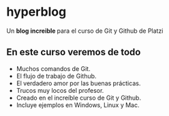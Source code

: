 # hyperblog
Un <strong> blog increible </strong> para el curso de Git y Github de Platzi

## En este curso veremos de todo
* Muchos comandos de Git.
* El flujo de trabajo de Github.
* El verdadero amor por las buenas prácticas.
* Trucos muy locos del profesor.
* Creado en el increíble curso de Git y Github.
* Incluye ejemplos en Windows, Linux y Mac.
